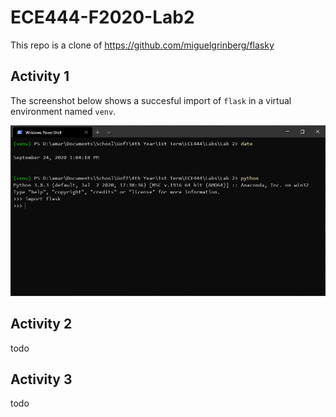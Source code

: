 # ECE444-F2020-Lab2

This repo is a clone of https://github.com/miguelgrinberg/flasky

## Activity 1

The screenshot below shows a succesful import of `flask` in a virtual environment named `venv`.

![Successful install of flask in venv](/images/activity-1-success.png)

## Activity 2

todo

## Activity 3

todo
